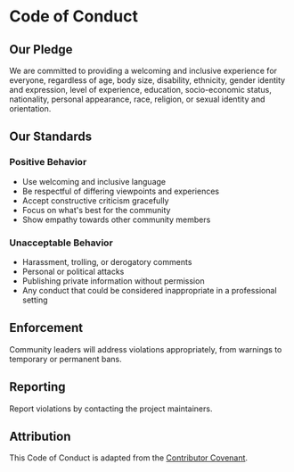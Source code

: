 # Code of Conduct

## Our Pledge

We are committed to providing a welcoming and inclusive experience for everyone, regardless of age, body size, disability, ethnicity, gender identity and expression, level of experience, education, socio-economic status, nationality, personal appearance, race, religion, or sexual identity and orientation.

## Our Standards

### Positive Behavior
- Use welcoming and inclusive language
- Be respectful of differing viewpoints and experiences
- Accept constructive criticism gracefully
- Focus on what's best for the community
- Show empathy towards other community members

### Unacceptable Behavior
- Harassment, trolling, or derogatory comments
- Personal or political attacks
- Publishing private information without permission
- Any conduct that could be considered inappropriate in a professional setting

## Enforcement

Community leaders will address violations appropriately, from warnings to temporary or permanent bans.

## Reporting

Report violations by contacting the project maintainers.

## Attribution

This Code of Conduct is adapted from the [Contributor Covenant](https://www.contributor-covenant.org/).